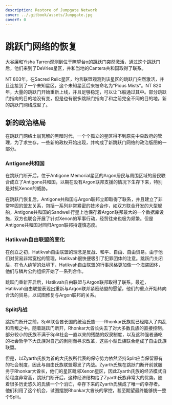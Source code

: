 ```yaml
---
description: Restore of Jumpgate Network
cover: ../.gitbook/assets/Jumpgate.jpg
coverY: 0
---
```


# 跳跃门网络的恢复

大谷廉和Yisha Tarren观测到位于瞭望台α的跳跃门突然激活，通过这个跳跃门后，他们来到了DeVries星区，并和当地的Cantera共和国取得了联系。

NT 803年，在Sacred Relic星区，约言联盟观测到该星区的跳跃门突然激活，并且连接到了一个未知星区，这个未知星区后来被命名为“Pious Mists”。NT 820年，大量的跳跃门开始重新上线，并且足够稳定，可以让飞船通过其中。部分跳跃门指向的目的地没有变，但是也有很多跳跃门指向了和之前完全不同的目的地。新的跳跃门网络成型了。

## 新的政治格局

在跳跃门网络土崩瓦解的黑暗时代，一个个孤立的星区得不到原先中央政府的管理，为了求生存，一些新的政权开始出现，并构成了新跳跃门网络的政治版图的一部分。

### Antigone共和国

在跳跃门断开后，位于Antigone Memorial星区的Argon居民与周围区域的居民联合成立了Antigone共和国，以期在没有Argon联邦支援的情况下生存下来，特别是对抗Xenon的威胁。

在跳跃门恢复后，Antigone共和国与Argon联邦立即取得了联系，并且建立了非常牢固的盟友关系，包括一系列非常紧密的技术合作，如双方联合开发的大型舰船，Antigone共和国的Sandwell行星上也保存着Argon联邦最大的一个数据库设施，双方也联合开展了针对Xenon的军事行动，经贸往来也极为频繁。但是Antigone共和国对回归Argon联邦持谨慎态度。

### Hatikvah自由联盟的变化

在创立之初，Hatikvah自由联盟的理念是反战、和平、自由、自由贸易。由于他们对贸易非常宽松的管理，Hatikvah很快便吸引了犯罪团体的注意。跳跃门关闭后，在令人绝望的处境下，Hatikvah自由联盟的行事风格更加像一个海盗团体，他们与鳞片公约组织开始了一系列合作。

跳跃门重新开启后，Hatikvah自由联盟与Argon联邦取得了联系。最近，Hatikvah自由联盟表现出重新与Argon联邦紧密结盟的愿望，他们的重点开始转向合法的贸易，以试图修复与Argon联邦的关系。

### Split内战

跳跃门断开之前，Split联合酋长国的统治氏族——Rhonkar氏族就已经陷入了内乱和背叛之中。随着跳跃门断开，Rhonkar大酋长失去了对大多数氏族的直接控制。部分较小的氏族不满于Split社会一直以来的残酷的奴隶制度，以及这种强者通吃的社会哲学下大氏族对自己的剥削而寻求改革，这些小型氏族联合组成了自由氏族联盟。

但是，以Zyarth氏族为首的大氏族所代表的保守势力依然坚持Split应当保留原有的社会制度，因此与自由氏族联盟爆发了内战。Zyarth氏族在跳跃门断开前就服务于Rhonkar大酋长，他们的星区毗邻Xenon星区，因此Zyarth氏族的经济模式自给程度非常高，跳跃门断开后，这种经济结构给了Zyarth氏族非常大的优势。随着很多历史悠久的氏族一个个消亡，幸存下来的Zyarth氏族成了唯一的幸存者。他们利用了这个机会，试图摆脱Rhonkar大酋长的掌控，甚至期望最终能够统一整个Split。
